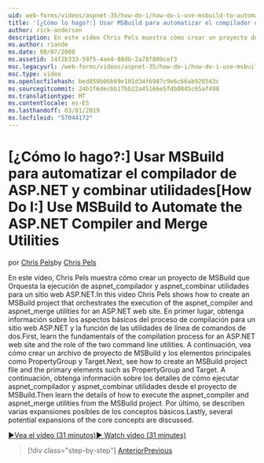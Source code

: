 ```yaml
---
uid: web-forms/videos/aspnet-35/how-do-i/how-do-i-use-msbuild-to-automate-the-aspnet-compiler-and-merge-utilities
title: '[¿Cómo lo hago?:] Usar MSBuild para automatizar el compilador de ASP.NET y combinar utilidades | Microsoft Docs'
author: rick-anderson
description: En este vídeo Chris Pels muestra cómo crear un proyecto de MSBuild que Orquesta la ejecución de las utilidades aspnet_compiler y aspnet_merge para un ASP...
ms.author: riande
ms.date: 08/07/2008
ms.assetid: 14f2b333-59f5-4ae4-88db-2a78f809cef3
msc.legacyurl: /web-forms/videos/aspnet-35/how-do-i/how-do-i-use-msbuild-to-automate-the-aspnet-compiler-and-merge-utilities
msc.type: video
ms.openlocfilehash: bed850b06b69e101d34f6987c9e6c66ab928543c
ms.sourcegitcommit: 24b1f6decbb17bb22a45166e5fdb0845c65af498
ms.translationtype: MT
ms.contentlocale: es-ES
ms.lasthandoff: 03/01/2019
ms.locfileid: "57044172"
---
```

<a name="how-do-i-use-msbuild-to-automate-the-aspnet-compiler-and-merge-utilities"></a><span data-ttu-id="53afc-103">[¿Cómo lo hago?:] Usar MSBuild para automatizar el compilador de ASP.NET y combinar utilidades</span><span class="sxs-lookup"><span data-stu-id="53afc-103">[How Do I:] Use MSBuild to Automate the ASP.NET Compiler and Merge Utilities</span></span>
====================
<span data-ttu-id="53afc-104">por [Chris Pels](https://twitter.com/chrispels)</span><span class="sxs-lookup"><span data-stu-id="53afc-104">by [Chris Pels](https://twitter.com/chrispels)</span></span>

<span data-ttu-id="53afc-105">En este vídeo, Chris Pels muestra cómo crear un proyecto de MSBuild que Orquesta la ejecución de aspnet\_compilador y aspnet\_combinar utilidades para un sitio web ASP.NET.</span><span class="sxs-lookup"><span data-stu-id="53afc-105">In this video Chris Pels shows how to create an MSBuild project that orchestrates the execution of the aspnet\_compiler and aspnet\_merge utilities for an ASP.NET web site.</span></span> <span data-ttu-id="53afc-106">En primer lugar, obtenga información sobre los aspectos básicos del proceso de compilación para un sitio web ASP.NET y la función de las utilidades de línea de comandos de dos.</span><span class="sxs-lookup"><span data-stu-id="53afc-106">First, learn the fundamentals of the compilation process for an ASP.NET web site and the role of the two command line utilities.</span></span> <span data-ttu-id="53afc-107">A continuación, vea cómo crear un archivo de proyecto de MSBuild y los elementos principales como PropertyGroup y Target.</span><span class="sxs-lookup"><span data-stu-id="53afc-107">Next, see how to create an MSBuild project file and the primary elements such as PropertyGroup and Target.</span></span> <span data-ttu-id="53afc-108">A continuación, obtenga información sobre los detalles de cómo ejecutar aspnet\_compilador y aspnet\_combinar utilidades desde el proyecto de MSBuild.</span><span class="sxs-lookup"><span data-stu-id="53afc-108">Then learn the details of how to execute the aspnet\_compiler and aspnet\_merge utilities from the MSBuild project.</span></span> <span data-ttu-id="53afc-109">Por último, se describen varias expansiones posibles de los conceptos básicos.</span><span class="sxs-lookup"><span data-stu-id="53afc-109">Lastly, several potential expansions of the core concepts are discussed.</span></span>

[<span data-ttu-id="53afc-110">&#9654;Vea el vídeo (31 minutos)</span><span class="sxs-lookup"><span data-stu-id="53afc-110">&#9654; Watch video (31 minutes)</span></span>](https://channel9.msdn.com/Blogs/ASP-NET-Site-Videos/how-do-i-use-msbuild-to-automate-the-aspnet-compiler-and-merge-utilities)

> [!div class="step-by-step"]
> [<span data-ttu-id="53afc-111">Anterior</span><span class="sxs-lookup"><span data-stu-id="53afc-111">Previous</span></span>](how-do-i-serialize-a-graph-with-the-entity-framework.md)
